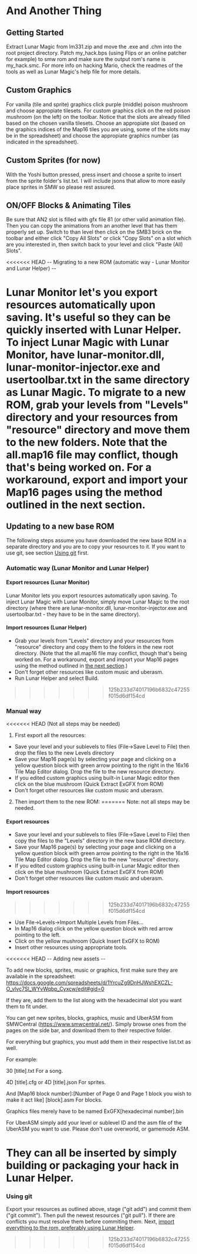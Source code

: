 # And Another Thing

## Getting Started

Extract Lunar Magic from lm331.zip and move the .exe and .chm into the root project directory.
Patch my_hack.bps (using Flips or an online patcher for example) to smw rom and make sure the output rom's name is my_hack.smc.
For more info on hacking Mario, check the readmes of the tools as well as Lunar Magic's help file for more details.

## Custom Graphics

For vanilla (tile and sprite) graphics click purple (middle) poison mushroom and choose appropiate tilesets.
For custom graphics click on the red poison mushroom (on the left) on the toolbar. Notice that the slots are already filled based on the chosen vanilla tilesets. Choose an appropiate slot (based on the graphics indices of the Map16 tiles you are using, some of the slots may be in the spreadsheet) and choose the appropiate graphics number (as indicated in the spreadsheet).

## Custom Sprites (for now)

With the Yoshi button pressed, press insert and choose a sprite to insert from the sprite folder's list.txt.
I will include jsons that allow to more easily place sprites in SMW so please rest assured.

## ON/OFF Blocks & Animating Tiles

Be sure that AN2 slot is filled with gfx file 81 (or other valid animation file). Then you can copy the animations from an another level that has them properly set up. Switch to than level then click on the SMB3 brick on the toolbar and either click "Copy All Slots" or click "Copy Slots" on a slot which are you interested in, then switch back to your level and click "Paste (All) Slots".

<<<<<<< HEAD
-- Migrating to a new ROM (automatic way - Lunar Monitor and Lunar Helper) --

Lunar Monitor let's you export resources automatically upon saving. It's useful so they can be quickly inserted with Lunar Helper.
To inject Lunar Magic with Lunar Monitor, have lunar-monitor.dll, lunar-monitor-injector.exe and usertoolbar.txt in the same directory as Lunar Magic.
To migrate to a new ROM, grab your levels from "Levels" directory and your resources from "resource" directory and move them to the new folders.
Note that the all.map16 file may conflict, though that's being worked on. For a workaround, export and import your Map16 pages using the method outlined in the next section.
=======
## Updating to a new base ROM

The following steps assume you have downloaded the new base ROM in a separate directory and you are to copy your resources to it. If you want to use git, see section [Using git](#using-git) first.

### Automatic way (Lunar Monitor and Lunar Helper)

#### Export resources (Lunar Monitor)

Lunar Monitor lets you export resources automatically upon saving.
To inject Lunar Magic with Lunar Monitor, simply move Lunar Magic to the root directory (where there are lunar-monitor.dll, lunar-monitor-injector.exe and usertoolbar.txt - they have to be in the same directory).

#### Import resources (Lunar Helper)

- Grab your levels from "Levels" directory and your resources from "resource" directory and copy them to the folders in the new root directory. (Note that the all.map16 file may conflict, though that's being worked on. For a workaround, export and import your Map16 pages using the method outlined in [the next section](#export-resources).)
- Don't forget other resources like custom music and uberasm.
- Run Lunar Helper and select Build.
>>>>>>> 125b233d74017196b6832c47255f015d6df154cd

### Manual way

<<<<<<< HEAD
(Not all steps may be needed)
1. First export all the resources:
- Save your level and your sublevels to files (File->Save Level to File) then drop the files to the new Levels directory
- Save your Map16 page(s) by selecting your page and clicking on a yellow question block with green arrow pointing to the right in the 16x16 Tile Map Editor dialog. Drop the file to the new resource directory.
- If you edited custom graphics using built-in Lunar Magic editor then click on the blue mushroom (Quick Extract ExGFX from ROM)
- Don't forget other resources like custom music and uberasm.

2. Then import them to the new ROM:
=======
Note: not all steps may be needed.

#### Export resources

- Save your level and your sublevels to files (File->Save Level to File) then copy the files to the "Levels" directory in the new base ROM directory.
- Save your Map16 page(s) by selecting your page and clicking on a yellow question block with green arrow pointing to the right in the 16x16 Tile Map Editor dialog. Drop the file to the new "resource" directory.
- If you edited custom graphics using built-in Lunar Magic editor then click on the blue mushroom (Quick Extract ExGFX from ROM)
- Don't forget other resources like custom music and uberasm.

#### Import resources

>>>>>>> 125b233d74017196b6832c47255f015d6df154cd
- Use File->Levels->Import Multiple Levels from Files...
- In Map16 dialog click on the yellow question block with red arrow pointing to the left.
- Click on the yellow mushroom (Quick Insert ExGFX to ROM)
- Insert other resources using appropriate tools.

<<<<<<< HEAD
-- Adding new assets --

To add new blocks, sprites, music or graphics, first make sure they are available in the spreadsheet:
https://docs.google.com/spreadsheets/d/1YrcuZg9DnHJWshEXCZL-O_vlvc7Sl_WYvWqbp_Cyxcw/edit#gid=0

If they are, add them to the list along with the hexadecimal slot you want them to fit under.

You can get new sprites, blocks, graphics, music and UberASM from SMWCentral (https://www.smwcentral.net/).
Simply browse ones from the pages on the side bar, and download them to their respective folder.

For everything but graphics, you must add them in their respective list.txt as well.

For example:

30 [title].txt
For a song.

4D [title].cfg
or 4D [title].json
For sprites.

And
[Map16 block number]:[Number of Page 0 and Page 1 block you wish to make it act like] [block].asm
For blocks.

Graphics files merely have to be named
ExGFX[hexadecimal number].bin

For UberASM simply add your level or sublevel ID and the asm file of the UberASM you want to use.
Please don't use overworld, or gamemode ASM.

They can all be inserted by simply building or packaging your hack in Lunar Helper.
=======
### Using git

Export your resources as outlined above, stage ("git add") and commit them ("git commit"). Then pull the newest resources ("git pull"). If there are conflicts you must resolve them before commiting them. Next, [import everything to the rom, preferably using Lunar Helper](#import-resources-lunar-helper).
>>>>>>> 125b233d74017196b6832c47255f015d6df154cd
